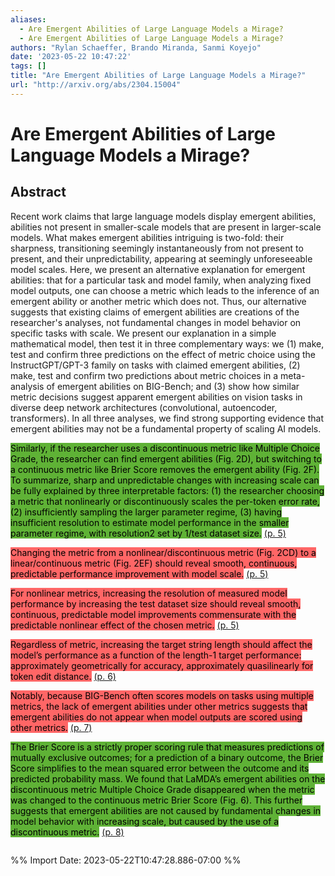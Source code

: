 ```yaml
---
aliases:
  - Are Emergent Abilities of Large Language Models a Mirage?
  - Are Emergent Abilities of Large Language Models a Mirage?
authors: "Rylan Schaeffer, Brando Miranda, Sanmi Koyejo"
date: '2023-05-22 10:47:22'
tags: []
title: "Are Emergent Abilities of Large Language Models a Mirage?"
url: "http://arxiv.org/abs/2304.15004"
---
```


# Are Emergent Abilities of Large Language Models a Mirage?




## Abstract
Recent work claims that large language models display emergent abilities, abilities not present in smaller-scale models that are present in larger-scale models. What makes emergent abilities intriguing is two-fold: their sharpness, transitioning seemingly instantaneously from not present to present, and their unpredictability, appearing at seemingly unforeseeable model scales. Here, we present an alternative explanation for emergent abilities: that for a particular task and model family, when analyzing fixed model outputs, one can choose a metric which leads to the inference of an emergent ability or another metric which does not. Thus, our alternative suggests that existing claims of emergent abilities are creations of the researcher's analyses, not fundamental changes in model behavior on specific tasks with scale. We present our explanation in a simple mathematical model, then test it in three complementary ways: we (1) make, test and confirm three predictions on the effect of metric choice using the InstructGPT/GPT-3 family on tasks with claimed emergent abilities, (2) make, test and confirm two predictions about metric choices in a meta-analysis of emergent abilities on BIG-Bench; and (3) show how similar metric decisions suggest apparent emergent abilities on vision tasks in diverse deep network architectures (convolutional, autoencoder, transformers). In all three analyses, we find strong supporting evidence that emergent abilities may not be a fundamental property of scaling AI models.



<mark style="background: #5fb236">Similarly, if the researcher uses a discontinuous metric like Multiple Choice Grade, the researcher can find emergent abilities (Fig. 2D), but switching to a continuous metric like Brier Score removes the emergent ability (Fig. 2F). To summarize, sharp and unpredictable changes with increasing scale can be fully explained by three interpretable factors: (1) the researcher choosing a metric that nonlinearly or discontinuously scales the per-token error rate, (2) insufficiently sampling the larger parameter regime, (3) having insufficient resolution to estimate model performance in the smaller parameter regime, with resolution2 set by 1/test dataset size.</mark> [(p. 5)](zotero://open-pdf/library/items/YY6N3FJP?page=5) 


<mark style="background: #ff6666">Changing the metric from a nonlinear/discontinuous metric (Fig. 2CD) to a linear/continuous metric (Fig. 2EF) should reveal smooth, continuous, predictable performance improvement with model scale.</mark> [(p. 5)](zotero://open-pdf/library/items/YY6N3FJP?page=5) 


<mark style="background: #ff6666">For nonlinear metrics, increasing the resolution of measured model performance by increasing the test dataset size should reveal smooth, continuous, predictable model improvements commensurate with the predictable nonlinear effect of the chosen metric.</mark> [(p. 5)](zotero://open-pdf/library/items/YY6N3FJP?page=5) 


<mark style="background: #ff6666">Regardless of metric, increasing the target string length should affect the model’s performance as a function of the length-1 target performance: approximately geometrically for accuracy, approximately quasilinearly for token edit distance.</mark> [(p. 6)](zotero://open-pdf/library/items/YY6N3FJP?page=6) 


<mark style="background: #ff6666">Notably, because BIG-Bench often scores models on tasks using multiple metrics, the lack of emergent abilities under other metrics suggests that emergent abilities do not appear when model outputs are scored using other metrics.</mark> [(p. 7)](zotero://open-pdf/library/items/YY6N3FJP?page=7) 


<mark style="background: #5fb236">The Brier Score is a strictly proper scoring rule that measures predictions of mutually exclusive outcomes; for a prediction of a binary outcome, the Brier Score simplifies to the mean squared error between the outcome and its predicted probability mass. We found that LaMDA’s emergent abilities on the discontinuous metric Multiple Choice Grade disappeared when the metric was changed to the continuous metric Brier Score (Fig. 6). This further suggests that emergent abilities are not caused by fundamental changes in model behavior with increasing scale, but caused by the use of a discontinuous metric.</mark> [(p. 8)](zotero://open-pdf/library/items/YY6N3FJP?page=8) 





```

```

%% Import Date: 2023-05-22T10:47:28.886-07:00 %%
